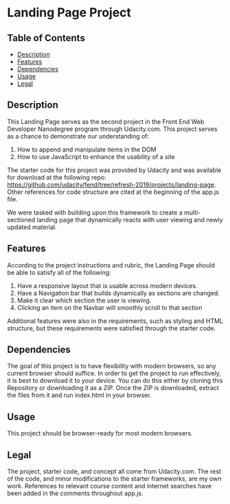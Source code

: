 
# Landing Page Project


## Table of Contents
- [Description](#description)
- [Features](#features)
- [Dependencies](#dependencies)
- [Usage](#usage)
- [Legal](#legal)


## Description
This Landing Page serves as the second project in the Front End Web Developer Nanodegree program through Udacity.com. This project serves as a chance to demonstrate our understanding of: 

1. How to append and manipulate items in the DOM
2. How to use JavaScript to enhance the usability of a site

The starter code for this project was provided by Udacity and was available for download at the following repo: 
<https://github.com/udacity/fend/tree/refresh-2019/projects/landing-page>.
Other references for code structure are cited at the beginning of the app.js file. 

We were tasked with building upon this framework to create a multi-sectioned landing page that dynamically reacts with user viewing and newly updated material. 


## Features
According to the project instructions and rubric, the Landing Page should be able to satisfy all of the following:

1. Have a responsive layout that is usable across modern devices.
2. Have a Navigation bar that builds dynamically as sections are changed.
3. Make it clear which section the user is viewing.
4. Clicking an item on the Navbar will smoothly scroll to that section

Additional features were also in the requirements, such as styling and HTML structure, but these requirements were satisfied through the starter code.


## Dependencies
The goal of this project is to have flexibility with modern browsers, so any current browser should suffice. In order to get the project to run effectively, it is best to download it to your device. You can do this either by cloning this Repository or downloading it as a ZIP. Once the ZIP is downloaded, extract the files from it and run index.html in your browser.


## Usage
This project should be browser-ready for most modern browsers. 


## Legal
The project, starter code, and concept all come from Udacity.com. The rest of the code, and minor modifications to the starter frameworks, are my own work. References to relevant course content and internet searches have been added in the comments throughout app.js.
